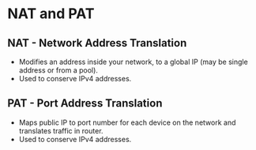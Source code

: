 # NAT and PAT

## NAT - Network Address Translation

* Modifies an address inside your network, to a global IP \(may be single address or from a pool\).
* Used to conserve IPv4 addresses.

## PAT - Port Address Translation

* Maps public IP to port number for each device on the network and translates traffic in router.
* Used to conserve IPv4 addresses.

